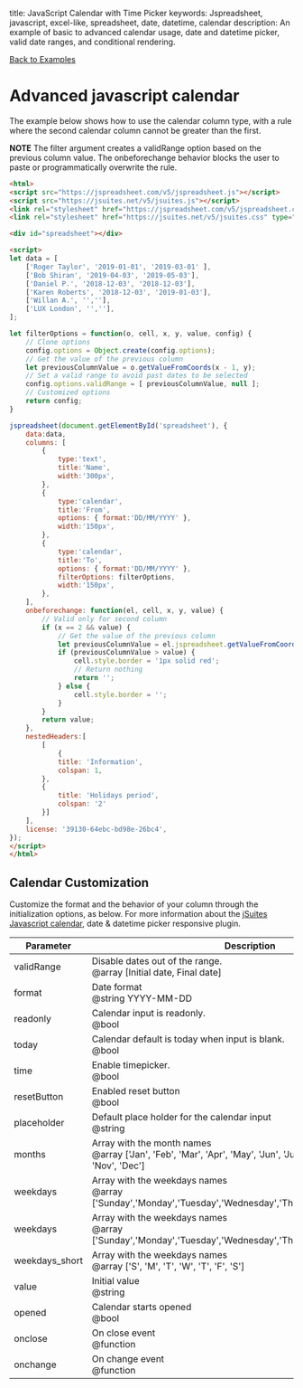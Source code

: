 title: JavaScript Calendar with Time Picker
keywords: Jspreadsheet, javascript, excel-like, spreadsheet, date, datetime, calendar
description: An example of basic to advanced calendar usage, date and datetime picker, valid date ranges, and conditional rendering.

[Back to Examples](/docs/v5/examples "Back to the examples section")

# Advanced javascript calendar

The example below shows how to use the calendar column type, with a rule where the second calendar column cannot be greater than the first.

**NOTE** The filter argument creates a validRange option based on the previous column value. The onbeforechange behavior blocks the user to paste or programmatically overwrite the rule.

```html
<html>
<script src="https://jspreadsheet.com/v5/jspreadsheet.js"></script>
<script src="https://jsuites.net/v5/jsuites.js"></script>
<link rel="stylesheet" href="https://jspreadsheet.com/v5/jspreadsheet.css" type="text/css" />
<link rel="stylesheet" href="https://jsuites.net/v5/jsuites.css" type="text/css" />

<div id="spreadsheet"></div>

<script>
let data = [
    ['Roger Taylor', '2019-01-01', '2019-03-01' ],
    ['Bob Shiran', '2019-04-03', '2019-05-03'],
    ['Daniel P.', '2018-12-03', '2018-12-03'],
    ['Karen Roberts', '2018-12-03', '2019-01-03'],
    ['Willan A.', '',''],
    ['LUX London', '',''],
];

let filterOptions = function(o, cell, x, y, value, config) {
    // Clone options
    config.options = Object.create(config.options);
    // Get the value of the previous column
    let previousColumnValue = o.getValueFromCoords(x - 1, y);
    // Set a valid range to avoid past dates to be selected
    config.options.validRange = [ previousColumnValue, null ];
    // Customized options
    return config;
}

jspreadsheet(document.getElementById('spreadsheet'), {
    data:data,
    columns: [
        {
            type:'text',
            title:'Name',
            width:'300px',
        },
        {
            type:'calendar',
            title:'From',
            options: { format:'DD/MM/YYYY' },
            width:'150px',
        },
        {
            type:'calendar',
            title:'To',
            options: { format:'DD/MM/YYYY' },
            filterOptions: filterOptions,
            width:'150px',
        },
    ],
    onbeforechange: function(el, cell, x, y, value) {
        // Valid only for second column
        if (x == 2 && value) {
            // Get the value of the previous column
            let previousColumnValue = el.jspreadsheet.getValueFromCoords(x - 1, y);
            if (previousColumnValue > value) {
                cell.style.border = '1px solid red';
                // Return nothing
                return '';
            } else {
                cell.style.border = '';
            }
        }
        return value;
    },
    nestedHeaders:[
        [
            {
            title: 'Information',
            colspan: 1,
        },
        {
            title: 'Holidays period',
            colspan: '2'
        }]
    ],
    license: '39130-64ebc-bd98e-26bc4',
});
</script>
</html>
```

## Calendar Customization

Customize the format and the behavior of your column through the initialization options, as below. For more information about the [jSuites Javascript calendar](https://bossanova.uk/jsuites/javascript-calendar), date & datetime picker responsive plugin.

| Parameter      | Description                                                                                                                |
| ---------------|----------------------------------------------------------------------------------------------------------------------------|
| validRange     | Disable dates out of the range.<br/>@array [Initial date, Final date]                                                      | startingDay | Starting in a specific day, default: Sunday<br/>@int 0 for sunday, 6 for saturday |
| format         | Date format<br/>@string YYYY-MM-DD                                                                                         |
| readonly       | Calendar input is readonly.<br/>@bool                                                                                      |
| today          | Calendar default is today when input is blank.<br/>@bool                                                                   |
| time           | Enable timepicker.<br/>@bool                                                                                               |
| resetButton    | Enabled reset button<br/>@bool                                                                                             |
| placeholder    | Default place holder for the calendar input<br/>@string                                                                    |
| months         | Array with the month names<br/>@array ['Jan', 'Feb', 'Mar', 'Apr', 'May', 'Jun', 'Jul', 'Aug', 'Sep', 'Oct', 'Nov', 'Dec'] |
| weekdays       | Array with the weekdays names<br/>@array ['Sunday','Monday','Tuesday','Wednesday','Thursday','Friday','Saturday']          |
| weekdays       | Array with the weekdays names<br/>@array ['Sunday','Monday','Tuesday','Wednesday','Thursday','Friday','Saturday']          |
| weekdays_short | Array with the weekdays names<br/>@array ['S', 'M', 'T', 'W', 'T', 'F', 'S']                                               |
| value          | Initial value<br/>@string                                                                                                  |
| opened         | Calendar starts opened<br/>@bool                                                                                           |
| onclose        | On close event<br/>@function                                                                                               |
| onchange       | On change event<br/>@function                                                                                              |


